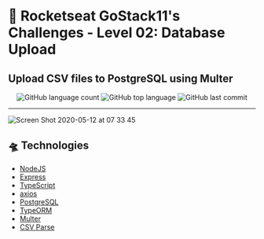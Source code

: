 # :rocket: Rocketseat GoStack11's Challenges - Level 02: Database Upload
## Upload CSV files to PostgreSQL using Multer 


<div align="center">
<img alt="GitHub language count" src="https://img.shields.io/github/languages/count/romluc/gostack11-challenge-db_upload?style=plastic"> <img alt="GitHub top language" src="https://img.shields.io/github/languages/top/romluc/gostack11-challenge-db_upload?style=plastic"> <img alt="GitHub last commit" src="https://img.shields.io/github/last-commit/romluc/gostack11-challenge-db_upload?style=plastic">
</div>

---
![Screen Shot 2020-05-12 at 07 33 45](https://user-images.githubusercontent.com/44209758/81677076-fb0fb480-9426-11ea-9036-da19aa6febca.png)

## 🛸 Technologies
  - [NodeJS](https://nodejs.org/en/)
  - [Express](https://expressjs.com/pt-br/)
  - [TypeScript](https://www.typescriptlang.org/)
  - [axios](https://github.com/axios/axios)
  - [PostgreSQL](https://www.postgresql.org/)
  - [TypeORM](https://typeorm.io/)
  - [Multer](https://github.com/expressjs/multer)
  - [CSV Parse](https://csv.js.org/parse/)
  

  
